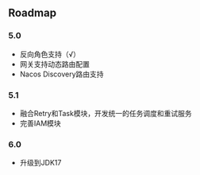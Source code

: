 ## Roadmap

### 5.0

- 反向角色支持（√）
- 网关支持动态路由配置
- Nacos Discovery路由支持

### 5.1

- 融合Retry和Task模块，开发统一的任务调度和重试服务
- 完善IAM模块

### 6.0

- 升级到JDK17
   